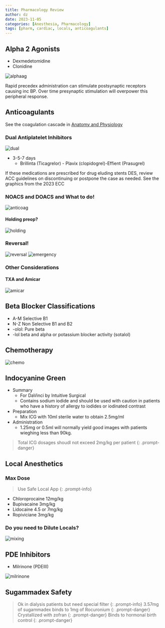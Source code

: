 ```yaml
---
title: Pharmacology Review
author: dz  
date: 2023-11-05
categories: [Anesthesia, Pharmacology]
tags: [pharm, cardiac, locals, anticoagulants]   
---
```


## Alpha 2 Agonists

- Dexmedetomidine
- Clonidine
  
![alphaag](/assets/img/alpha.png)

Rapid precedex administration can stimulate postsynaptic receptors causing inc BP. Over time presynaptic stimulation will overpower this peripheral response.

## Anticoagulants

See the coagulation cascade in [Anatomy and Physiology](dzauski585.github.io/posts/Anatomy_physiology/)

### Dual Antiplatelet Inhibitors

![dual](/assets/img/dualantiplt.png)

- 3-5-7 days
  - Brillinta (Ticagrelor) - Plavix (clopidogrel)-Effient (Prasugrel)

If these medications are prescribed for drug eluding stents DES, review ACC guidelines on discontinuing or postpone the case as needed. See the graphics from the 2023 ECC

### NOACS and DOACS and What to do!

![anticoag](/assets/img/anticoag.png)

#### Holding preop? 

![holding](/assets/img/holddoacs.png)

### Reversal!

![reversal](/assets/img/reversal.png)
![emergency](/assets/img/emergencyreversal.png)
### Other Considerations

#### TXA and Amicar

![amicar](/assets/img/amicar.png)


## Beta Blocker Classifications

- A-M Selective B1 
- N-Z Non Selective B1 and B2
- -olol: Pure beta
- -lol beta and alpha or potassium blocker activity (sotalol)

## Chemotherapy 

![chemo](/assets/img/chemo.png)

## Indocyanine Green

- Summary
  - For DaVinci by Intuitive Surgical
  - Contains sodium iodide and should be used with caution in patients who have a history of allergy to iodides or iodinated contrast
- Preparation
  - Mix ICG with 10ml sterile water to obtain 2.5mg/ml
- Administration
  - 1.25mg or 0.5ml will normally yield good images with patients wieghing less than 90kg. 

> Total ICG dosages shoudl not exceed 2mg/kg per patient
{: .prompt-danger}

## Local Anesthetics

### Max Dose

> Use Safe Local App
{: .prompt-info}

- Chloroprocaine 12mg/kg
- Bupivacaine 3mg/kg
- Lidocaine 4.5 or 7mg/kg
- Ropiviciane 3mg/kg

### Do you need to Dilute Locals?

![mixing](/assets/img/mixlocal.png)

## PDE Inhibitors

- Milrinone (PDEIII)

![milrinone](/assets/img/mil.png)

## Sugammadex Safety

>Ok in dialysis patients but need special filter
{: .prompt-info}
>3.57mg of sugammadex binds to 1mg of Rocuronium
{: .prompt-danger}
>Crystallized with zofran
{: .prompt-danger}
>Binds to hormonal birth control
{: .prompt-danger}
